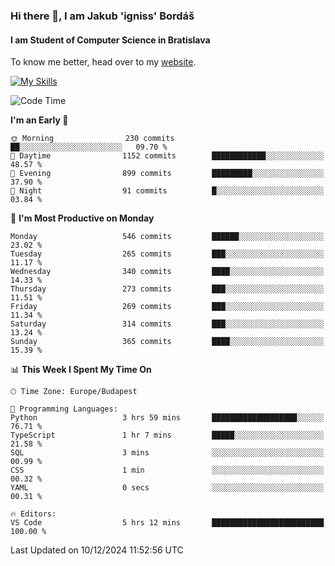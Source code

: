 ### Hi there 👋, I am Jakub 'igniss' Bordáš

#### I am Student of Computer Science in Bratislava
To know me better, head over to my [website](https://bordas.sk).

[![My Skills](https://skillicons.dev/icons?i=js,html,css,figma,svelte,java,kotlin,python,postgresql,typescript,nest,nodejs)](https://bordas.sk)


<!--START_SECTION:waka-->
![Code Time](http://img.shields.io/badge/Code%20Time-1%2C612%20hrs%208%20mins-blue)

**I'm an Early 🐤** 

```text
🌞 Morning                230 commits         ██░░░░░░░░░░░░░░░░░░░░░░░   09.70 % 
🌆 Daytime                1152 commits        ████████████░░░░░░░░░░░░░   48.57 % 
🌃 Evening                899 commits         █████████░░░░░░░░░░░░░░░░   37.90 % 
🌙 Night                  91 commits          █░░░░░░░░░░░░░░░░░░░░░░░░   03.84 % 
```
📅 **I'm Most Productive on Monday** 

```text
Monday                   546 commits         ██████░░░░░░░░░░░░░░░░░░░   23.02 % 
Tuesday                  265 commits         ███░░░░░░░░░░░░░░░░░░░░░░   11.17 % 
Wednesday                340 commits         ████░░░░░░░░░░░░░░░░░░░░░   14.33 % 
Thursday                 273 commits         ███░░░░░░░░░░░░░░░░░░░░░░   11.51 % 
Friday                   269 commits         ███░░░░░░░░░░░░░░░░░░░░░░   11.34 % 
Saturday                 314 commits         ███░░░░░░░░░░░░░░░░░░░░░░   13.24 % 
Sunday                   365 commits         ████░░░░░░░░░░░░░░░░░░░░░   15.39 % 
```


📊 **This Week I Spent My Time On** 

```text
🕑︎ Time Zone: Europe/Budapest

💬 Programming Languages: 
Python                   3 hrs 59 mins       ███████████████████░░░░░░   76.71 % 
TypeScript               1 hr 7 mins         █████░░░░░░░░░░░░░░░░░░░░   21.58 % 
SQL                      3 mins              ░░░░░░░░░░░░░░░░░░░░░░░░░   00.99 % 
CSS                      1 min               ░░░░░░░░░░░░░░░░░░░░░░░░░   00.32 % 
YAML                     0 secs              ░░░░░░░░░░░░░░░░░░░░░░░░░   00.31 % 

🔥 Editors: 
VS Code                  5 hrs 12 mins       █████████████████████████   100.00 % 
```


 Last Updated on 10/12/2024 11:52:56 UTC
<!--END_SECTION:waka-->

